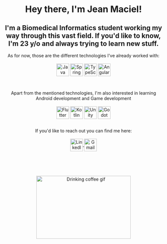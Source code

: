 <h1 align="center">Hey there, I'm Jean Maciel!</h1>

<h2 align="center">
  I'm a Biomedical Informatics student working my way through this vast field. If
  you'd like to know, I'm 23 y/o and always trying to learn new stuff.
</h2>

<p align="center">
  As for now, those are the different technologies I've already worked with:
  <br />
  <br />
  <img
    align="center"
    alt="Java Icon"
    height="40"
    width="40"
    src="https://www.svgrepo.com/show/184143/java.svg"
  />
  <img
    align="center"
    alt="Spring Boot Icon"
    height="40"
    width="40"
    src="https://www.svgrepo.com/show/354380/spring-icon.svg"
  />
  <img
    align="center"
    alt="TypeScript Icon"
    height="40"
    width="40"
    src="https://www.svgrepo.com/show/303600/typescript-logo.svg"
  />
  <img
    align="center"
    alt="Angular Icon"
    height="40"
    width="40"
    src="https://www.svgrepo.com/show/373427/angular.svg"
  />
</p>
<br />
<p align="center">
  Apart from the mentioned technologies, I'm also interested in learning Android
  development and Game development
  <br />
  <br />
  <img
    align="center"
    alt="Flutter Icon"
    height="40"
    width="40"
    src="https://www.svgrepo.com/show/353751/flutter.svg"
  />
  <img
    align="center"
    alt="Kotlin Icon"
    height="40"
    width="40"
    src="https://www.svgrepo.com/show/303617/kotlin-1-logo.svg"
  />
  <img
    align="center"
    alt="Unity Icon"
    height="40"
    width="40"
    src="https://www.svgrepo.com/show/354494/unity.svg"
  />
  <img
    align="center"
    alt="Godot Icon"
    height="40"
    width="40"
    src="https://www.svgrepo.com/show/373641/godot.svg"
  />
</p>

<h2></h2>
<p align="center">
  If you'd like to reach out you can find me here:
  <br />
  <br />
  <a href="https://www.linkedin.com/in/jean-maciel/">
    <img
      align="center"
      alt="LinkedIn Icon"
      height="40"
      width="40"
      src="https://www.svgrepo.com/show/81143/linkedin.svg"
    />
  </a>
  <a href="mailto:jeanmacielreisj@gmail.com">
    <img
      align="center"
      alt="Gmail Icon"
      height="40"
      width="40"
      src="https://www.svgrepo.com/show/223047/gmail.svg"
    />
  </a>
</p>

<h2></h2>
<br />
<br />

<p align="center">
  <img
    align="center"
    alt="Drinking coffee gif"
    height="200"
    width="300"
    src="https://images-wixmp-ed30a86b8c4ca887773594c2.wixmp.com/f/b905abe0-5495-4b05-afae-8b726ce1d028/d81kf4g-c9c03740-023f-4774-9200-7c97e8ea247b.gif?token=eyJ0eXAiOiJKV1QiLCJhbGciOiJIUzI1NiJ9.eyJzdWIiOiJ1cm46YXBwOjdlMGQxODg5ODIyNjQzNzNhNWYwZDQxNWVhMGQyNmUwIiwiaXNzIjoidXJuOmFwcDo3ZTBkMTg4OTgyMjY0MzczYTVmMGQ0MTVlYTBkMjZlMCIsIm9iaiI6W1t7InBhdGgiOiJcL2ZcL2I5MDVhYmUwLTU0OTUtNGIwNS1hZmFlLThiNzI2Y2UxZDAyOFwvZDgxa2Y0Zy1jOWMwMzc0MC0wMjNmLTQ3NzQtOTIwMC03Yzk3ZThlYTI0N2IuZ2lmIn1dXSwiYXVkIjpbInVybjpzZXJ2aWNlOmZpbGUuZG93bmxvYWQiXX0.DP5IzNX3KkQNRZ2pvMqcyJ-q3cOCqyaHV08_11S8V9o"
  />
</p>
